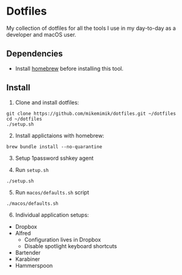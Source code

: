 # Dotfiles

My collection of dotfiles for all the tools I use in my day-to-day as a developer and macOS user.

## Dependencies
- Install [homebrew](https://brew.sh/) before installing this tool.

## Install
1. Clone and install dotfiles:
```shell
git clone https://github.com/mikemimik/dotfiles.git ~/dotfiles
cd ~/dotfiles
./setup.sh
```

2. Install applictaions with homebrew:
```shell
brew bundle install --no-quarantine
```

3. Setup 1password sshkey agent

4. Run `setup.sh`
```shell
./setup.sh
```

5. Run `macos/defaults.sh` script
```shell
./macos/defaults.sh
```

6. Individual application setups:
- Dropbox
- Alfred
    - Configuration lives in Dropbox
    - Disable spotlight keyboard shortcuts
- Bartender
- Karabiner
- Hammerspoon
